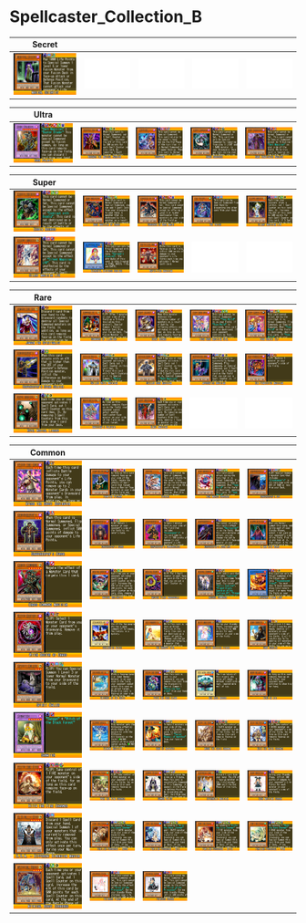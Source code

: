 # Spellcaster_Collection_B

|Secret| | | | |
|---|---|---|---|---|
|[![Magical Scientist ](../images/WC6-EN/1277-MagicalScientist-WC6-EN-VG.png)](https://yugipedia.com/wiki/Magical_Scientist_(World_Championship_2006))|![Blank](../images/Blank.png)|![Blank](../images/Blank.png)|![Blank](../images/Blank.png)|![Blank](../images/Blank.png)|

|Ultra| | | | |
|---|---|---|---|---|
|[![Dark Paladin ](../images/WC6-EN/1256-DarkPaladin-WC6-EN-VG.png)](https://yugipedia.com/wiki/Dark_Paladin_(World_Championship_2006))|[![Breaker the Magical Warrior ](../images/WC6-EN/1275-BreakertheMagicalWarrior-WC6-EN-VG.png)](https://yugipedia.com/wiki/Breaker_the_Magical_Warrior_(World_Championship_2006))|[![Tsukuyomi ](../images/WC6-EN/1376-Tsukuyomi-WC6-EN-VG.png)](https://yugipedia.com/wiki/Tsukuyomi_(World_Championship_2006))|[![Chaos Sorcerer ](../images/WC6-EN/1419-ChaosSorcerer-WC6-EN-VG.png)](https://yugipedia.com/wiki/Chaos_Sorcerer_(World_Championship_2006))|[![Dark Eradicator Warlock ](../images/WC6-EN/1997-DarkEradicatorWarlock-WC6-EN-VG.png)](https://yugipedia.com/wiki/Dark_Eradicator_Warlock_(World_Championship_2006))|

|Super| | | | |
|---|---|---|---|---|
|[![Exodia Necross ](../images/WC6-EN/1310-ExodiaNecross-WC6-EN-VG.png)](https://yugipedia.com/wiki/Exodia_Necross_(World_Championship_2006))|[![Dark Magician of Chaos ](../images/WC6-EN/1457-DarkMagicianofChaos-WC6-EN-VG.png)](https://yugipedia.com/wiki/Dark_Magician_of_Chaos_(World_Championship_2006))|[![Sorcerer of Dark Magic ](../images/WC6-EN/1621-SorcererofDarkMagic-WC6-EN-VG.png)](https://yugipedia.com/wiki/Sorcerer_of_Dark_Magic_(World_Championship_2006))|[![The Tricky ](../images/WC6-EN/1682-TheTricky-WC6-EN-VG.png)](https://yugipedia.com/wiki/The_Tricky_(World_Championship_2006))|[![Silent Magician LV4 ](../images/WC6-EN/1693-SilentMagicianLV4-WC6-EN-VG.png)](https://yugipedia.com/wiki/Silent_Magician_LV4_(World_Championship_2006))|
|[![Silent Magician LV8 ](../images/WC6-EN/1696-SilentMagicianLV8-WC6-EN-VG.png)](https://yugipedia.com/wiki/Silent_Magician_LV8_(World_Championship_2006))|[![Elemental Mistress Doriado ](../images/WC6-EN/1847-ElementalMistressDoriado-WC6-EN-VG.png)](https://yugipedia.com/wiki/Elemental_Mistress_Doriado_(World_Championship_2006))|[![Rapid-Fire Magician ](../images/WC6-EN/1970-RapidFireMagician-WC6-EN-VG.png)](https://yugipedia.com/wiki/Rapid-Fire_Magician_(World_Championship_2006))|![Blank](../images/Blank.png)|![Blank](../images/Blank.png)|

|Rare| | | | |
|---|---|---|---|---|
|[![Jowgen the Spiritualist ](../images/WC6-EN/0957-JowgentheSpiritualist-WC6-EN-VG.png)](https://yugipedia.com/wiki/Jowgen_the_Spiritualist_(World_Championship_2006))|[![Summoner of Illusions ](../images/WC6-EN/0959-SummonerofIllusions-WC6-EN-VG.png)](https://yugipedia.com/wiki/Summoner_of_Illusions_(World_Championship_2006))|[![Great Dezard ](../images/WC6-EN/1103-GreatDezard-WC6-EN-VG.png)](https://yugipedia.com/wiki/Great_Dezard_(World_Championship_2006))|[![Toon Dark Magician Girl ](../images/WC6-EN/1132-ToonDarkMagicianGirl-WC6-EN-VG.png)](https://yugipedia.com/wiki/Toon_Dark_Magician_Girl_(World_Championship_2006))|[![Toon Gemini Elf ](../images/WC6-EN/1140-ToonGeminiElf-WC6-EN-VG.png)](https://yugipedia.com/wiki/Toon_Gemini_Elf_(World_Championship_2006))|
|[![Gravekeeper's Spear Soldier ](../images/WC6-EN/1167-GravekeepersSpearSoldier-WC6-EN-VG.png)](https://yugipedia.com/wiki/Gravekeeper%27s_Spear_Soldier_(World_Championship_2006))|[![Skilled White Magician ](../images/WC6-EN/1269-SkilledWhiteMagician-WC6-EN-VG.png)](https://yugipedia.com/wiki/Skilled_White_Magician_(World_Championship_2006))|[![Skilled Dark Magician ](../images/WC6-EN/1270-SkilledDarkMagician-WC6-EN-VG.png)](https://yugipedia.com/wiki/Skilled_Dark_Magician_(World_Championship_2006))|[![Apprentice Magician ](../images/WC6-EN/1271-ApprenticeMagician-WC6-EN-VG.png)](https://yugipedia.com/wiki/Apprentice_Magician_(World_Championship_2006))|[![Old Vindictive Magician ](../images/WC6-EN/1272-OldVindictiveMagician-WC6-EN-VG.png)](https://yugipedia.com/wiki/Old_Vindictive_Magician_(World_Championship_2006))|
|[![Royal Magical Library ](../images/WC6-EN/1278-RoyalMagicalLibrary-WC6-EN-VG.png)](https://yugipedia.com/wiki/Royal_Magical_Library_(World_Championship_2006))|[![Magician's Valkyrie ](../images/WC6-EN/1447-MagiciansValkyrie-WC6-EN-VG.png)](https://yugipedia.com/wiki/Magician%27s_Valkyrie_(World_Championship_2006))|[![Blast Magician ](../images/WC6-EN/1771-BlastMagician-WC6-EN-VG.png)](https://yugipedia.com/wiki/Blast_Magician_(World_Championship_2006))|![Blank](../images/Blank.png)|![Blank](../images/Blank.png)|

|Common| | | | |
|---|---|---|---|---|
|[![Kycoo the Ghost Destroyer ](../images/WC6-EN/0958-KycootheGhostDestroyer-WC6-EN-VG.png)](https://yugipedia.com/wiki/Kycoo_the_Ghost_Destroyer_(World_Championship_2006))|[![Frontier Wiseman ](../images/WC6-EN/1018-FrontierWiseman-WC6-EN-VG.png)](https://yugipedia.com/wiki/Frontier_Wiseman_(World_Championship_2006))|[![Otohime ](../images/WC6-EN/1070-Otohime-WC6-EN-VG.png)](https://yugipedia.com/wiki/Otohime_(World_Championship_2006))|[![Toon Masked Sorcerer ](../images/WC6-EN/1139-ToonMaskedSorcerer-WC6-EN-VG.png)](https://yugipedia.com/wiki/Toon_Masked_Sorcerer_(World_Championship_2006))|[![Gravekeeper's Spy ](../images/WC6-EN/1164-GravekeepersSpy-WC6-EN-VG.png)](https://yugipedia.com/wiki/Gravekeeper%27s_Spy_(World_Championship_2006))|
|[![Gravekeeper's Curse ](../images/WC6-EN/1165-GravekeepersCurse-WC6-EN-VG.png)](https://yugipedia.com/wiki/Gravekeeper%27s_Curse_(World_Championship_2006))|[![Gravekeeper's Guard ](../images/WC6-EN/1166-GravekeepersGuard-WC6-EN-VG.png)](https://yugipedia.com/wiki/Gravekeeper%27s_Guard_(World_Championship_2006))|[![Gravekeeper's Cannonholder ](../images/WC6-EN/1168-GravekeepersCannonholder-WC6-EN-VG.png)](https://yugipedia.com/wiki/Gravekeeper%27s_Cannonholder_(World_Championship_2006))|[![Gravekeeper's Assailant ](../images/WC6-EN/1169-GravekeepersAssailant-WC6-EN-VG.png)](https://yugipedia.com/wiki/Gravekeeper%27s_Assailant_(World_Championship_2006))|[![A Man with Wdjat ](../images/WC6-EN/1170-AManwithWdjat-WC6-EN-VG.png)](https://yugipedia.com/wiki/A_Man_with_Wdjat_(World_Championship_2006))|
|[![Chaos Command Magician ](../images/WC6-EN/1273-ChaosCommandMagician-WC6-EN-VG.png)](https://yugipedia.com/wiki/Chaos_Command_Magician_(World_Championship_2006))|[![Magical Marionette ](../images/WC6-EN/1274-MagicalMarionette-WC6-EN-VG.png)](https://yugipedia.com/wiki/Magical_Marionette_(World_Championship_2006))|[![Magical Plant Mandragola ](../images/WC6-EN/1276-MagicalPlantMandragola-WC6-EN-VG.png)](https://yugipedia.com/wiki/Magical_Plant_Mandragola_(World_Championship_2006))|[![Arsenal Summoner ](../images/WC6-EN/1312-ArsenalSummoner-WC6-EN-VG.png)](https://yugipedia.com/wiki/Arsenal_Summoner_(World_Championship_2006))|[![Legendary Flame Lord ](../images/WC6-EN/1377-LegendaryFlameLord-WC6-EN-VG.png)](https://yugipedia.com/wiki/Legendary_Flame_Lord_(World_Championship_2006))|
|[![Witch Doctor of Chaos ](../images/WC6-EN/1412-WitchDoctorofChaos-WC6-EN-VG.png)](https://yugipedia.com/wiki/Witch_Doctor_of_Chaos_(World_Championship_2006))|[![Sealmaster Meisei ](../images/WC6-EN/1511-SealmasterMeisei-WC6-EN-VG.png)](https://yugipedia.com/wiki/Sealmaster_Meisei_(World_Championship_2006))|[![The Unhappy Girl ](../images/WC6-EN/1518-TheUnhappyGirl-WC6-EN-VG.png)](https://yugipedia.com/wiki/The_Unhappy_Girl_(World_Championship_2006))|[![White Magician Pikeru ](../images/WC6-EN/1538-WhiteMagicianPikeru-WC6-EN-VG.png)](https://yugipedia.com/wiki/White_Magician_Pikeru_(World_Championship_2006))|[![Sand Gambler ](../images/WC6-EN/1576-SandGambler-WC6-EN-VG.png)](https://yugipedia.com/wiki/Sand_Gambler_(World_Championship_2006))|
|[![Spirit Caller ](../images/WC6-EN/1581-SpiritCaller-WC6-EN-VG.png)](https://yugipedia.com/wiki/Spirit_Caller_(World_Championship_2006))|[![Emissary of the Oasis ](../images/WC6-EN/1588-EmissaryoftheOasis-WC6-EN-VG.png)](https://yugipedia.com/wiki/Emissary_of_the_Oasis_(World_Championship_2006))|[![Peten the Dark Clown ](../images/WC6-EN/1620-PetentheDarkClown-WC6-EN-VG.png)](https://yugipedia.com/wiki/Peten_the_Dark_Clown_(World_Championship_2006))|[![Neo Aqua Madoor ](../images/WC6-EN/1628-NeoAquaMadoor-WC6-EN-VG.png)](https://yugipedia.com/wiki/Neo_Aqua_Madoor_(World_Championship_2006))|[![Mind on Air ](../images/WC6-EN/1652-MindonAir-WC6-EN-VG.png)](https://yugipedia.com/wiki/Mind_on_Air_(World_Championship_2006))|
|[![Sanwitch ](../images/WC6-EN/1661-Sanwitch-WC6-EN-VG.png)](https://yugipedia.com/wiki/Sanwitch_(World_Championship_2006))|[![Element Magician ](../images/WC6-EN/1706-ElementMagician-WC6-EN-VG.png)](https://yugipedia.com/wiki/Element_Magician_(World_Championship_2006))|[![Hand of Nephthys ](../images/WC6-EN/1758-HandofNephthys-WC6-EN-VG.png)](https://yugipedia.com/wiki/Hand_of_Nephthys_(World_Championship_2006))|[![Aussa the Earth Charmer ](../images/WC6-EN/1839-AussatheEarthCharmer-WC6-EN-VG.png)](https://yugipedia.com/wiki/Aussa_the_Earth_Charmer_(World_Championship_2006))|[![Eria the Water Charmer ](../images/WC6-EN/1840-EriatheWaterCharmer-WC6-EN-VG.png)](https://yugipedia.com/wiki/Eria_the_Water_Charmer_(World_Championship_2006))|
|[![Hiita the Fire Charmer ](../images/WC6-EN/1841-HiitatheFireCharmer-WC6-EN-VG.png)](https://yugipedia.com/wiki/Hiita_the_Fire_Charmer_(World_Championship_2006))|[![Wynn the Wind Charmer ](../images/WC6-EN/1842-WynntheWindCharmer-WC6-EN-VG.png)](https://yugipedia.com/wiki/Wynn_the_Wind_Charmer_(World_Championship_2006))|[![Summon Priest ](../images/WC6-EN/1889-SummonPriest-WC6-EN-VG.png)](https://yugipedia.com/wiki/Summon_Priest_(World_Championship_2006))|[![Cybernetic Magician ](../images/WC6-EN/1899-CyberneticMagician-WC6-EN-VG.png)](https://yugipedia.com/wiki/Cybernetic_Magician_(World_Championship_2006))|[![Ebon Magician Curran ](../images/WC6-EN/1914-EbonMagicianCurran-WC6-EN-VG.png)](https://yugipedia.com/wiki/Ebon_Magician_Curran_(World_Championship_2006))|
|[![D.D.M. - Different Dimension Master ](../images/WC6-EN/1915-DDMDifferentDimensionMaster-WC6-EN-VG.png)](https://yugipedia.com/wiki/D.D.M._-_Different_Dimension_Master_(World_Championship_2006))|[![Familiar-Possessed - Aussa ](../images/WC6-EN/1977-FamiliarPossessedAussa-WC6-EN-VG.png)](https://yugipedia.com/wiki/Familiar-Possessed_-_Aussa_(World_Championship_2006))|[![Familiar-Possessed - Eria ](../images/WC6-EN/1978-FamiliarPossessedEria-WC6-EN-VG.png)](https://yugipedia.com/wiki/Familiar-Possessed_-_Eria_(World_Championship_2006))|[![Familiar-Possessed - Hiita ](../images/WC6-EN/1979-FamiliarPossessedHiita-WC6-EN-VG.png)](https://yugipedia.com/wiki/Familiar-Possessed_-_Hiita_(World_Championship_2006))|[![Familiar-Possessed - Wynn ](../images/WC6-EN/1980-FamiliarPossessedWynn-WC6-EN-VG.png)](https://yugipedia.com/wiki/Familiar-Possessed_-_Wynn_(World_Championship_2006))|
|[![Mythical Beast Cerberus ](../images/WC6-EN/1998-MythicalBeastCerberus-WC6-EN-VG.png)](https://yugipedia.com/wiki/Mythical_Beast_Cerberus_(World_Championship_2006))|[![Princess Pikeru ](../images/WC6-EN/2048-PrincessPikeru-WC6-EN-VG.png)](https://yugipedia.com/wiki/Princess_Pikeru_(World_Championship_2006))|[![Princess Curran ](../images/WC6-EN/2049-PrincessCurran-WC6-EN-VG.png)](https://yugipedia.com/wiki/Princess_Curran_(World_Championship_2006))